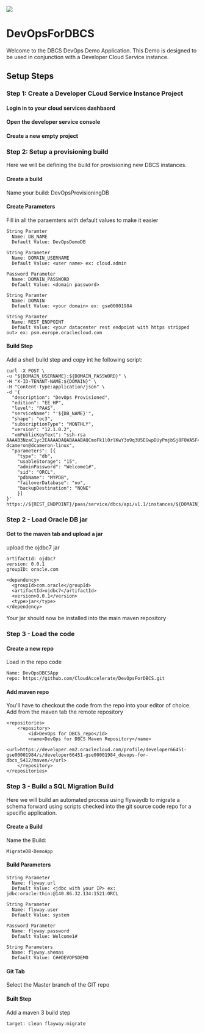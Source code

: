 ![](https://cloudaccelerate.github.io/TTC-CommonContent/images/ttc-logo.png)

# DevOpsForDBCS

Welcome to the DBCS DevOps Demo Application. This Demo is designed to be used in conjunction with a Developer Cloud Service instance.

## Setup Steps

### Step 1: Create a Developer CLoud Service Instance Project

#### Login in to your cloud services dashbaord

#### Open the developer service console

#### Create a new empty project

### Step 2: Setup a provisioning build

Here we will be defining the build for provisioning new DBCS instances. 

#### Create a build

Name your build: DevOpsProvisioningDB

#### Create Parameters

Fill in all the paraemters with default values to make it easier


```
String Paramter
  Name: DB_NAME
  Default Value: DevOpsDemoDB

String Parameter
  Name: DOMAIN_USERNAME
  Default Value: <user name> ex: cloud.admin
  
Password Parameter
  Name: DOMAIN_PASSWORD
  Default Value: <domain password>
  
String Paramter
  Name: DOMAIN
  Default Value: <your domain> ex: gse00001984
  
String Paramter
  Name: REST_ENDPOINT
  Default Value: <your datacenter rest endpoint with https stripped out> ex: psm.europe.oraclecloud.com
```


#### Build Step
Add a shell build step and copy int he following script:

```shell
curl -X POST \
-u "${DOMAIN_USERNAME}:${DOMAIN_PASSWORD}" \
-H "X-ID-TENANT-NAME:${DOMAIN}" \
-H "Content-Type:application/json" \
-d '{
  "description": "DevOps Provisioned",
  "edition": "EE_HP",
  "level": "PAAS",
  "serviceName": "'${DB_NAME}'",
  "shape": "oc3",
  "subscriptionType": "MONTHLY",
  "version": "12.1.0.2",
  "vmPublicKeyText": "ssh-rsa AAAAB3NzaC1yc2EAAAADAQABAAABAQCmoFk1l0rlKwY3o9q3U5EGwpDUyPmjbSj8FOWA5F4obT9Mgw8WVan90czweMSveEiXEq9duD3Q6j7QlDgxGJGhzkSBgn3E3RIn4LWUbv6U6/T0SDh1cYr4Cxgp17mF4Ic7RFLzV2WYNTMkLcqfzUvfIvB4M9gE/3b0A6Lvw0PDJFM9ZzXG3fdU8YIeyMijHPwryvyRRl9/u6jZWwdLGG2kT8Eeyu1MENcZDrX6dIQ7/TwLdz06sYbwxfPIHDY/VQ3UgUya3dF0jloxF8E9Be61UZveJJCra9+MsnZGgVEM5dQJqbnMWQaZ1eLgniR9UbRuKbj5lcL6HakzXdtqkV9D dcameron@dcameron-linux",
  "parameters": [{
    "type": "db",
    "usableStorage": "15",
    "adminPassword": "Welcome1#",
    "sid": "ORCL",
    "pdbName": "MYPDB",
    "failoverDatabase": "no",
    "backupDestination": "NONE"
    }]
}' https://${REST_ENDPOINT}/paas/service/dbcs/api/v1.1/instances/${DOMAIN}
```

### Step 2 - Load Oracle DB jar

#### Got to the maven tab and upload a jar

upload the ojdbc7 jar


```
artifactId: ojdbc7
version: 0.0.1
groupID: oracle.com

<dependency>
  <groupId>com.oracle</groupId>
  <artifactId>ojdbc7</artifactId>
  <version>0.0.1</version>
  <type>jar</type>
</dependency>
```

Your jar should now be installed into the main maven repository

### Step 3 - Load the code

#### Create a new repo
Load in the repo code


```
Name: DevOpsDBCSApp
repo: https://github.com/CloudAccelerate/DevOpsForDBCS.git
```

#### Add maven repo

You'll have to checkout the code from the repo into your editor of choice. Add from the maven tab the remote repository


```
<repositories>
    <repository>
        <id>DevOps for DBCS_repo</id>
        <name>DevOps for DBCS Maven Repository</name>
        <url>https://developer.em2.oraclecloud.com/profile/developer66451-gse00001984/s/developer66451-gse00001984_devops-for-dbcs_5412/maven/</url>
    </repository>
</repositories>
```

### Step 3 - Build a SQL Migration Build

Here we will build an automated process using flywaydb to migrate a schema forward using scripts checked into the git source code repo for a specific application.

#### Create a Build
Name the Build: 

```
MigrateDB-DemoApp
```
#### Build Parameters


```
String Parameter
  Name: flyway.url
  Default Value: <jdbc with your IP> ex: jdbc:oracle:thin:@140.86.32.134:1521:ORCL

String Parameter
  Name: flyway.user
  Default Value: system
  
Password Parameter
  Name: flyway.password
  Default Value: Welcome1#
  
String Parameters
  Name: flyway.shemas
  Default Value: C##DEVOPSDEMO
```

#### Git Tab

Select the Master branch of the GIT repo

#### Built Step

Add a maven 3 build step


```
target: clean flayway:migrate
```

